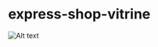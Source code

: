 # express-shop-vitrine

<img src="https://cdn.discordapp.com/attachments/685655650923053122/1021360395824414751/project2.png" alt="Alt text" title="Optional title">